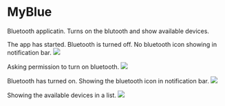 # MyBlue
Bluetooth applicatin. Turns on the blutooth and show available devices.

The app has started. Bluetooth is turned off. No bluetooth icon showing in notification bar.
![](app/src/main/res/drawable/1.png)

Asking permission to turn on bluetooth.
![](app/src/main/res/drawable/2.png)

Bluetooth has turned on. Showing the bluetooth icon in notification bar.
![](app/src/main/res/drawable/3.png)

Showing the available devices in a list.
![](app/src/main/res/drawable/4.png)
